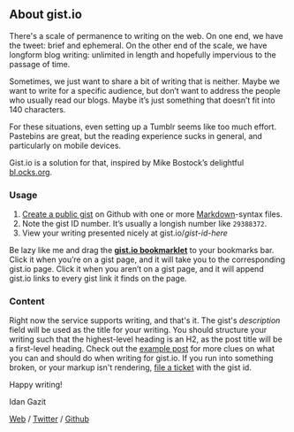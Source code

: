 ## About gist.io

There's a scale of permanence to writing on the web. On one end, we have the tweet: brief and ephemeral. On the other end of the scale, we have longform blog writing: unlimited in length and hopefully impervious to the passage of time.

Sometimes, we just want to share a bit of writing that is neither. Maybe we want to write for a specific audience, but don’t want to address the people who usually read our blogs. Maybe it’s just something that doesn’t fit into 140 characters.

For these situations, even setting up a Tumblr seems like too much effort. Pastebins are great, but the reading experience sucks in general, and particularly on mobile devices.

Gist.io is a solution for that, inspired by Mike Bostock’s delightful [bl.ocks.org][block].

### Usage

1. [Create a public gist][gh] on Github with one or more [Markdown][df]-syntax files.
2. Note the gist ID number. It’s usually a longish number like `29388372`.
3. View your writing presented nicely at gist.io/*gist-id-here*


<p>Be lazy like me and drag the <a href="javascript:(function(e,a,g,h,f,c,b,d){if(!(f=e.jQuery)||g>f.fn.jquery||h(f)){c=a.createElement('script');c.type='text/javascript';c.src='http://ajax.googleapis.com/ajax/libs/jquery/'+g+'/jquery.min.js';c.onload=c.onreadystatechange=function(){if(!b&&(!(d=this.readyState)||d=='loaded'||d=='complete')){h((f=e.jQuery).noConflict(1),b=1);f(c).remove()}};a.documentElement.childNodes[0].appendChild(c)}})(window,document,'1.4.2',function($,L){var gist_re=/^https?\:\/\/gist\.github\.com\/(\d*)/i,rel_re=/^\/?(\d+)$/,on_gist=gist_re.test(location.href);if(on_gist){location.href='http://gist.io'+location.pathname;}else{$('a').each(function(){var b=$(this).attr('href')||'',a=b.match(gist_re);if(on_gist&&!(a&&a[1])){a=b.match(rel_re)}if(a&&a[1]){$(this).after(' <a href=&quot;http://gist.io/'+a[1]+'&quot;>[gist.io]</a>')}});}});" title="gist.io bookmarklet"><b>gist.io bookmarklet</b></a> to your bookmarks bar. Click it when you’re on a gist page, and it will take you to the corresponding gist.io page. Click it when you aren’t on a gist page, and it will append gist.io links to every gist link it finds on the page.</p>


### Content

Right now the service supports writing, and that's it. The gist's *description* field will be used as the title for your writing. You should structure your writing such that the highest-level heading is an H2, as the post title will be a first-level heading. Check out the [example post][ex] for more clues on what you can and should do when writing for gist.io. If you run into something broken, or your markup isn't rendering, [file a ticket][issue] with the gist id.

Happy writing!

Idan Gazit

[Web][gazit] / [Twitter][igtw] / [Github][idan]



[gh]:     https://gist.github.com
[gio]:    http://gist.io
[df]:     http://daringfireball.net/projects/markdown/
[txtl]:   http://redcloth.org/hobix.com/textile/
[ex]:     http://gist.io/3135754
[issue]:  http://github.com/idan/gistio/issues
[block]:  http://bl.ocks.org/
[idan]:   http://github.com/idan
[gazit]:  http://gazit.me
[igtw]:   http://twitter.com/idangazit

